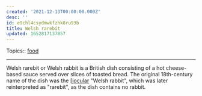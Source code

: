 ```yaml
---
created: '2021-12-13T00:00:00.000Z'
desc: ''
id: e9chl4csydmwkfzhk8ru93b
title: Welsh rarebit
updated: 1652817137857
---
```

   
Topics::  [food](../topics/food.md)   
   
   
---   
   
Welsh rarebit or Welsh rabbit is a British dish consisting of a hot cheese-based sauce served over slices of toasted bread. The original 18th-century name of the dish was the [[jocular](/not_created.md) "Welsh rabbit", which was later reinterpreted as "rarebit", as the dish contains no rabbit.